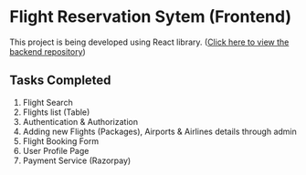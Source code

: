 # Flight Reservation Sytem (Frontend)

This project is being developed using React library.
([Click here to view the backend repository](https://github.com/CachingNik/CP2-FRS-Backend))

## Tasks Completed

1. Flight Search
2. Flights list (Table)
3. Authentication & Authorization
4. Adding new Flights (Packages), Airports & Airlines details through admin
5. Flight Booking Form
6. User Profile Page
7. Payment Service (Razorpay)
